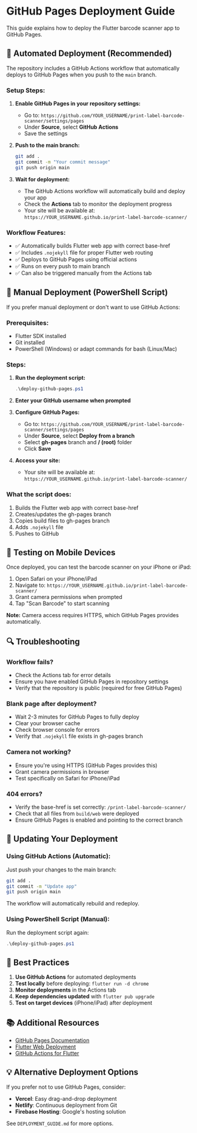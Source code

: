 # GitHub Pages Deployment Guide

This guide explains how to deploy the Flutter barcode scanner app to GitHub Pages.

## 🚀 Automated Deployment (Recommended)

The repository includes a GitHub Actions workflow that automatically deploys to GitHub Pages when you push to the `main` branch.

### Setup Steps:

1. **Enable GitHub Pages in your repository settings:**
   - Go to: `https://github.com/YOUR_USERNAME/print-label-barcode-scanner/settings/pages`
   - Under **Source**, select **GitHub Actions**
   - Save the settings

2. **Push to the main branch:**
   ```bash
   git add .
   git commit -m "Your commit message"
   git push origin main
   ```

3. **Wait for deployment:**
   - The GitHub Actions workflow will automatically build and deploy your app
   - Check the **Actions** tab to monitor the deployment progress
   - Your site will be available at: `https://YOUR_USERNAME.github.io/print-label-barcode-scanner/`

### Workflow Features:

- ✅ Automatically builds Flutter web app with correct base-href
- ✅ Includes `.nojekyll` file for proper Flutter web routing
- ✅ Deploys to GitHub Pages using official actions
- ✅ Runs on every push to main branch
- ✅ Can also be triggered manually from the Actions tab

## 🔧 Manual Deployment (PowerShell Script)

If you prefer manual deployment or don't want to use GitHub Actions:

### Prerequisites:
- Flutter SDK installed
- Git installed
- PowerShell (Windows) or adapt commands for bash (Linux/Mac)

### Steps:

1. **Run the deployment script:**
   ```powershell
   .\deploy-github-pages.ps1
   ```

2. **Enter your GitHub username when prompted**

3. **Configure GitHub Pages:**
   - Go to: `https://github.com/YOUR_USERNAME/print-label-barcode-scanner/settings/pages`
   - Under **Source**, select **Deploy from a branch**
   - Select **gh-pages** branch and **/ (root)** folder
   - Click **Save**

4. **Access your site:**
   - Your site will be available at: `https://YOUR_USERNAME.github.io/print-label-barcode-scanner/`

### What the script does:
1. Builds the Flutter web app with correct base-href
2. Creates/updates the gh-pages branch
3. Copies build files to gh-pages branch
4. Adds `.nojekyll` file
5. Pushes to GitHub

## 📱 Testing on Mobile Devices

Once deployed, you can test the barcode scanner on your iPhone or iPad:

1. Open Safari on your iPhone/iPad
2. Navigate to: `https://YOUR_USERNAME.github.io/print-label-barcode-scanner/`
3. Grant camera permissions when prompted
4. Tap "Scan Barcode" to start scanning

**Note:** Camera access requires HTTPS, which GitHub Pages provides automatically.

## 🔍 Troubleshooting

### Workflow fails?
- Check the Actions tab for error details
- Ensure you have enabled GitHub Pages in repository settings
- Verify that the repository is public (required for free GitHub Pages)

### Blank page after deployment?
- Wait 2-3 minutes for GitHub Pages to fully deploy
- Clear your browser cache
- Check browser console for errors
- Verify that `.nojekyll` file exists in gh-pages branch

### Camera not working?
- Ensure you're using HTTPS (GitHub Pages provides this)
- Grant camera permissions in browser
- Test specifically on Safari for iPhone/iPad

### 404 errors?
- Verify the base-href is set correctly: `/print-label-barcode-scanner/`
- Check that all files from `build/web` were deployed
- Ensure GitHub Pages is enabled and pointing to the correct branch

## 📝 Updating Your Deployment

### Using GitHub Actions (Automatic):
Just push your changes to the main branch:
```bash
git add .
git commit -m "Update app"
git push origin main
```

The workflow will automatically rebuild and redeploy.

### Using PowerShell Script (Manual):
Run the deployment script again:
```powershell
.\deploy-github-pages.ps1
```

## 🎯 Best Practices

1. **Use GitHub Actions** for automated deployments
2. **Test locally** before deploying: `flutter run -d chrome`
3. **Monitor deployments** in the Actions tab
4. **Keep dependencies updated** with `flutter pub upgrade`
5. **Test on target devices** (iPhone/iPad) after deployment

## 📚 Additional Resources

- [GitHub Pages Documentation](https://docs.github.com/pages)
- [Flutter Web Deployment](https://docs.flutter.dev/deployment/web)
- [GitHub Actions for Flutter](https://github.com/marketplace/actions/flutter-action)

## 💡 Alternative Deployment Options

If you prefer not to use GitHub Pages, consider:
- **Vercel**: Easy drag-and-drop deployment
- **Netlify**: Continuous deployment from Git
- **Firebase Hosting**: Google's hosting solution

See `DEPLOYMENT_GUIDE.md` for more options.
